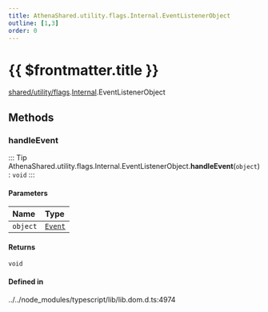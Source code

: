 ```yaml
---
title: AthenaShared.utility.flags.Internal.EventListenerObject
outline: [1,3]
order: 0
---
```


# {{ $frontmatter.title }}


[shared/utility/flags](../modules/shared_utility_flags.md).[Internal](../modules/shared_utility_flags_Internal.md).EventListenerObject

## Methods

### handleEvent

::: Tip
AthenaShared.utility.flags.Internal.EventListenerObject.**handleEvent**(`object`): `void`
:::

#### Parameters

| Name | Type |
| :------ | :------ |
| `object` | [`Event`](../modules/shared_utility_flags_Internal.md#Event) |

#### Returns

`void`

#### Defined in

../../node_modules/typescript/lib/lib.dom.d.ts:4974

